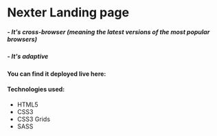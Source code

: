 # Nexter Landing page

##### - It's cross-browser (meaning the latest versions of the most popular browsers)
##### - It's adaptive

#### You can find it deployed live here:

#### Technologies used:
- HTML5
- CSS3
- CSS3 Grids
- SASS
